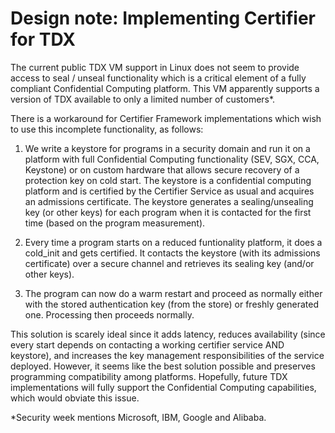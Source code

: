 # Design note: Implementing Certifier for TDX


The current public TDX VM support in Linux does not seem to provide access to
seal / unseal functionality which is a critical element of a fully compliant
Confidential Computing platform.  This VM apparently supports a version of
TDX available to only a limited number of customers*.

There is a workaround for Certifier Framework implementations which wish to
use this incomplete functionality, as follows:

1. We write a keystore for programs in a security domain and run it on a
platform with full Confidential Computing functionality (SEV, SGX, CCA,
Keystone) or on custom hardware that allows secure recovery of a protection
key on cold start.  The keystore is a confidential computing platform and is
certified by the Certifier Service as usual and acquires an admissions
certificate.  The keystore generates a sealing/unsealing key (or other keys)
for each program when it is contacted for the first time (based on the program
measurement).

2. Every time a program starts on a reduced funtionality platform, it does a
cold_init and gets certified.  It contacts the keystore (with its admissions
certificate) over a secure channel and retrieves its sealing key (and/or
other keys).

3. The program can now do a warm restart and proceed as normally either with
the stored authentication key (from the store) or freshly generated one.
Processing then proceeds normally.

This solution is scarely ideal since it adds latency, reduces availability
(since every start depends on contacting a working certifier service AND
keystore), and increases the key management responsibilities of the service
deployed.  However, it seems like the best solution possible and preserves
programming compatibility among platforms.  Hopefully, future TDX implementations
will fully support the Confidential Computing capabilities, which would
obviate this issue.


*Security week mentions Microsoft, IBM, Google and Alibaba.
